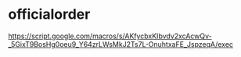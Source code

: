 # officialorder
https://script.google.com/macros/s/AKfycbxKIbvdv2xcAcwQv-_5GixT9BosHg0oeu9_Y64zrLWsMkJ2Ts7L-OnuhtxaFE_JspzeqA/exec
